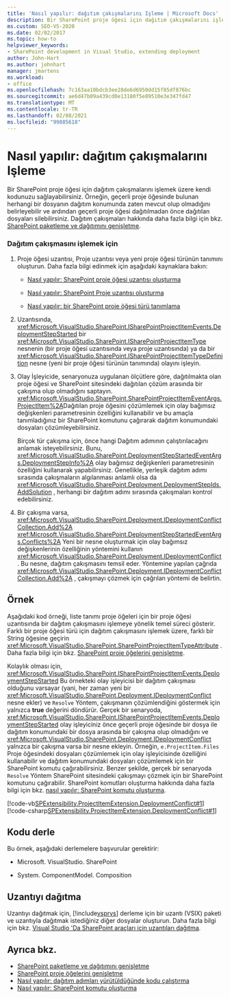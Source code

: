 ```yaml
---
title: 'Nasıl yapılır: dağıtım çakışmalarını Işleme | Microsoft Docs'
description: Bir SharePoint proje öğesi için dağıtım çakışmalarını işlemek üzere kendi kodunuzu nasıl uygulayacağınızı gösteren bir örnek görürsünüz.
ms.custom: SEO-VS-2020
ms.date: 02/02/2017
ms.topic: how-to
helpviewer_keywords:
- SharePoint development in Visual Studio, extending deployment
author: John-Hart
ms.author: johnhart
manager: jmartens
ms.workload:
- office
ms.openlocfilehash: 7c163aa10bdcb3ee28de6d6950dd15f85df876bc
ms.sourcegitcommit: ae6d47b09a439cd0e13180f5e89510e3e347fd47
ms.translationtype: MT
ms.contentlocale: tr-TR
ms.lasthandoff: 02/08/2021
ms.locfileid: "99885618"
---
```

# <a name="how-to-handle-deployment-conflicts"></a>Nasıl yapılır: dağıtım çakışmalarını Işleme
  Bir SharePoint proje öğesi için dağıtım çakışmalarını işlemek üzere kendi kodunuzu sağlayabilirsiniz. Örneğin, geçerli proje öğesinde bulunan herhangi bir dosyanın dağıtım konumunda zaten mevcut olup olmadığını belirleyebilir ve ardından geçerli proje öğesi dağıtılmadan önce dağıtılan dosyaları silebilirsiniz. Dağıtım çakışmaları hakkında daha fazla bilgi için bkz. [SharePoint paketleme ve dağıtımını genişletme](../sharepoint/extending-sharepoint-packaging-and-deployment.md).

### <a name="to-handle-a-deployment-conflict"></a>Dağıtım çakışmasını işlemek için

1. Proje öğesi uzantısı, Proje uzantısı veya yeni proje öğesi türünün tanımını oluşturun. Daha fazla bilgi edinmek için aşağıdaki kaynaklara bakın:

    - [Nasıl yapılır: SharePoint proje öğesi uzantısı oluşturma](../sharepoint/how-to-create-a-sharepoint-project-item-extension.md)

    - [Nasıl yapılır: SharePoint Proje uzantısı oluşturma](../sharepoint/how-to-create-a-sharepoint-project-extension.md)

    - [Nasıl yapılır: bir SharePoint proje öğesi türü tanımlama](../sharepoint/how-to-define-a-sharepoint-project-item-type.md)

2. Uzantısında, <xref:Microsoft.VisualStudio.SharePoint.ISharePointProjectItemEvents.DeploymentStepStarted> bir <xref:Microsoft.VisualStudio.SharePoint.ISharePointProjectItemType> nesnenin (bir proje öğesi uzantısında veya proje uzantısında) ya da bir <xref:Microsoft.VisualStudio.SharePoint.ISharePointProjectItemTypeDefinition> nesne (yeni bir proje öğesi türünün tanımında) olayını işleyin.

3. Olay İşleyicide, senaryonuza uygulanan ölçütlere göre, dağıtılmakta olan proje öğesi ve SharePoint sitesindeki dağıtılan çözüm arasında bir çakışma olup olmadığını saptayın. <xref:Microsoft.VisualStudio.SharePoint.SharePointProjectItemEventArgs.ProjectItem%2A>Dağıtılan proje öğesini çözümlemek için olay bağımsız değişkenleri parametresinin özelliğini kullanabilir ve bu amaçla tanımladığınız bir SharePoint komutunu çağırarak dağıtım konumundaki dosyaları çözümleyebilirsiniz.

     Birçok tür çakışma için, önce hangi Dağıtım adımının çalıştırılacağını anlamak isteyebilirsiniz. Bunu, <xref:Microsoft.VisualStudio.SharePoint.DeploymentStepStartedEventArgs.DeploymentStepInfo%2A> olay bağımsız değişkenleri parametresinin özelliğini kullanarak yapabilirsiniz. Genellikle, yerleşik dağıtım adımı sırasında çakışmaların algılanması anlamlı olsa da <xref:Microsoft.VisualStudio.SharePoint.Deployment.DeploymentStepIds.AddSolution> , herhangi bir dağıtım adımı sırasında çakışmaları kontrol edebilirsiniz.

4. Bir çakışma varsa, <xref:Microsoft.VisualStudio.SharePoint.Deployment.IDeploymentConflictCollection.Add%2A> <xref:Microsoft.VisualStudio.SharePoint.DeploymentStepStartedEventArgs.Conflicts%2A> Yeni bir nesne oluşturmak için olay bağımsız değişkenlerinin özelliğinin yöntemini kullanın <xref:Microsoft.VisualStudio.SharePoint.Deployment.IDeploymentConflict> . Bu nesne, dağıtım çakışmasını temsil eder. Yöntemine yapılan çağrıda <xref:Microsoft.VisualStudio.SharePoint.Deployment.IDeploymentConflictCollection.Add%2A> , çakışmayı çözmek için çağrılan yöntemi de belirtin.

## <a name="example"></a>Örnek
 Aşağıdaki kod örneği, liste tanımı proje öğeleri için bir proje öğesi uzantısında bir dağıtım çakışmasını işlemeye yönelik temel süreci gösterir. Farklı bir proje öğesi türü için dağıtım çakışmasını işlemek üzere, farklı bir String öğesine geçirin <xref:Microsoft.VisualStudio.SharePoint.SharePointProjectItemTypeAttribute> . Daha fazla bilgi için bkz. [SharePoint proje öğelerini genişletme](../sharepoint/extending-sharepoint-project-items.md).

 Kolaylık olması için, <xref:Microsoft.VisualStudio.SharePoint.ISharePointProjectItemEvents.DeploymentStepStarted> Bu örnekteki olay işleyicisi bir dağıtım çakışması olduğunu varsayar (yani, her zaman yeni bir <xref:Microsoft.VisualStudio.SharePoint.Deployment.IDeploymentConflict> nesne ekler) ve `Resolve` Yöntem, çakışmanın çözümlendiğini göstermek için yalnızca **true** değerini döndürür. Gerçek bir senaryoda, <xref:Microsoft.VisualStudio.SharePoint.ISharePointProjectItemEvents.DeploymentStepStarted> olay işleyiciniz önce geçerli proje öğesinde bir dosya ile dağıtım konumundaki bir dosya arasında bir çakışma olup olmadığını ve <xref:Microsoft.VisualStudio.SharePoint.Deployment.IDeploymentConflict> yalnızca bir çakışma varsa bir nesne ekleyin. Örneğin, `e.ProjectItem.Files` Proje öğesindeki dosyaları çözümlemek için olay işleyicisinde özelliğini kullanabilir ve dağıtım konumundaki dosyaları çözümlemek için bir SharePoint komutu çağırabilirsiniz. Benzer şekilde, gerçek bir senaryoda `Resolve` Yöntem SharePoint sitesindeki çakışmayı çözmek için bir SharePoint komutunu çağırabilir. SharePoint komutları oluşturma hakkında daha fazla bilgi için bkz. [nasıl yapılır: SharePoint komutu oluşturma](../sharepoint/how-to-create-a-sharepoint-command.md).

 [!code-vb[SPExtensibility.ProjectItemExtension.DeploymentConflict#1](../sharepoint/codesnippet/VisualBasic/deploymentconflict/extension/deploymentconflictextension.vb#1)]
 [!code-csharp[SPExtensibility.ProjectItemExtension.DeploymentConflict#1](../sharepoint/codesnippet/CSharp/deploymentconflict/extension/deploymentconflictextension.cs#1)]

## <a name="compile-the-code"></a>Kodu derle
 Bu örnek, aşağıdaki derlemelere başvurular gerektirir:

- Microsoft. VisualStudio. SharePoint

- System. ComponentModel. Composition

## <a name="deploy-the-extension"></a>Uzantıyı dağıtma
 Uzantıyı dağıtmak için, [!include[vsprvs](../sharepoint/includes/vsprvs-md.md)] derleme için bir uzantı (VSIX) paketi ve uzantıyla dağıtmak istediğiniz diğer dosyalar oluşturun. Daha fazla bilgi için bkz. [Visual Studio 'Da SharePoint araçları için uzantıları dağıtma](../sharepoint/deploying-extensions-for-the-sharepoint-tools-in-visual-studio.md).

## <a name="see-also"></a>Ayrıca bkz.
- [SharePoint paketleme ve dağıtımını genişletme](../sharepoint/extending-sharepoint-packaging-and-deployment.md)
- [SharePoint proje öğelerini genişletme](../sharepoint/extending-sharepoint-project-items.md)
- [Nasıl yapılır: dağıtım adımları yürütüldüğünde kodu çalıştırma](../sharepoint/how-to-run-code-when-deployment-steps-are-executed.md)
- [Nasıl yapılır: SharePoint komutu oluşturma](../sharepoint/how-to-create-a-sharepoint-command.md)
